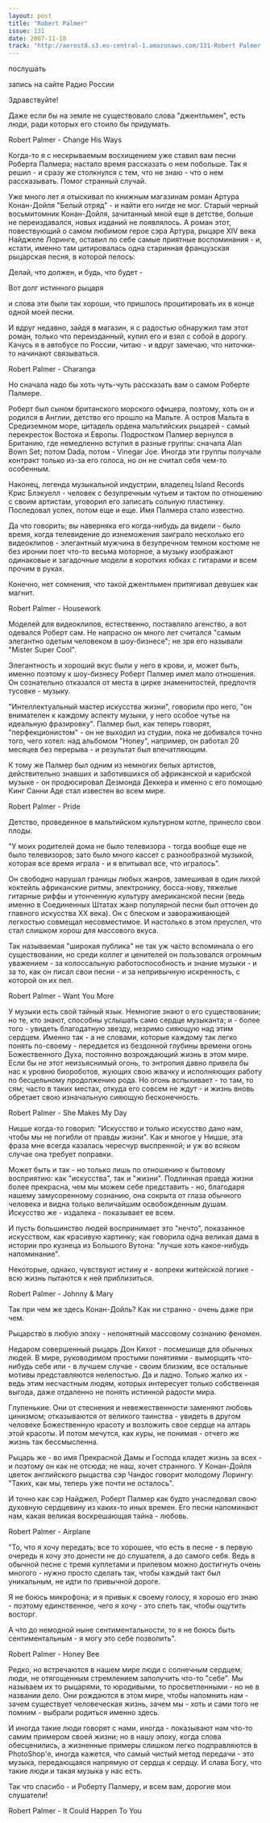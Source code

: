 ```yaml
---
layout: post
title: "Robert Palmer"
issue: 131
date: 2007-11-18
track: "http://aerost8.s3.eu-central-1.amazonaws.com/131-Robert Palmer.mp3"
---
```


послушать

запись на сайте Радио России

Здравствуйте!

Даже если бы на земле не существовало слова "джентльмен", есть люди, ради которых его стоило бы придумать.

Robert Palmer - Change His Ways

Когда-то я с нескрываемым восхищением уже ставил вам песни Роберта Палмера; настало время рассказать о нем побольше. Так я решил - и сразу же столкнулся с тем, что не знаю - что о нем рассказывать. Помог странный случай.

Уже много лет я отыскивал по книжным магазинам роман Артура Конан-Дойля "Белый отряд" - и найти его нигде не мог. Старый черный восьмитомник Конан-Дойля, зачитанный мной еще в детстве, больше не переиздавался, новых изданий не появлялось. А роман этот, повествующий о самом любимом герое сэра Артура, рыцаре XIV века Найджеле Лоринге, оставил по себе самые приятные воспоминания - и, кстати, именно там цитировалась одна старинная французская рыцарская песня, в которой пелось:

Делай, что должен, и будь, что будет -

Вот долг истинного рыцаря

и слова эти были так хороши, что пришлось процитировать их в конце одной моей песни.

И вдруг недавно, зайдя в магазин, я с радостью обнаружил там этот роман, только что переизданный, купил его и взял с собой в дорогу. Качусь я в автобусе по России, читаю - и вдруг замечаю, что ниточки-то начинают связываться.

Robert Palmer - Charanga

Но сначала надо бы хоть чуть-чуть рассказать вам о самом Роберте Палмере.

Роберт был сыном британского морского офицера, поэтому, хоть он и родился в Англии, детство его прошло на Мальте. А остров Мальта в Средиземном море, цитадель ордена мальтийских рыцарей - самый перекресток Востока и Европы. Подростком Палмер вернулся в Британию, где немедленно вступил в разные группы: сначала Alan Bown Set; потом Dada, потом - Vinegar Joe. Иногда эти группы получали контракт только из-за его голоса, но он не считал себя чем-то особенным.

Наконец, легенда музыкальной индустрии, владелец Island Records Крис Блэкуелл - человек с безупречным чутьем и тактом по отношению с своим артистам, уговорил его записать сольную пластинку. Последовал успех, потом еще и еще. Имя Палмера стало известно.

Да что говорить; вы наверняка его когда-нибудь да видели - было время, когда телевидение до изнеможения заиграло несколько его видеоклипов - элегантный мужчина в безупречном темном костюме не без иронии поет что-то весьма моторное, а музыку изображают одинаковые и загадочные модели в коротких юбках с гитарами и всем прочим в руках.

Конечно, нет сомнения, что такой джентльмен притягивал девушек как магнит.

Robert Palmer - Housework

Моделей для видеоклипов, естественно, поставляло агенство, а вот одевался Роберт сам. Не напрасно он много лет считался "самым элегантно одетым человеком в шоу-бизнесе"; не зря его называли "Mister Super Cool".

Элегантность и хороший вкус были у него в крови, и, может быть, именно поэтому к шоу-бизнесу Роберт Палмер имел мало отношения. Он сознательно отказался от места в цирке знаменитостей, предпочтя тусовке - музыку.

"Интеллектуальный мастер искусства жизни", говорили про него, "он внимателен к каждому аспекту музыки, у него особое чутье на идеальную фразировку". Палмер был, как теперь говорят, "перфекционистом" - он не выходил из студии, пока не добивался точно того, чего хотел: над альбомом "Honey", например, он работал 20 месяцев без перерыва - и результат был впечатляющим.

К тому же Палмер был одним из немногих белых артистов, действительно знавших и заботившихся об африканской и карибской музыке - он продюсировал Дезмонда Деккера и именно с его помощью Кинг Санни Аде стал известен во всем мире.

Robert Palmer - Pride

Детство, проведенное в мальтийском культурном котле, принесло свои плоды.

"У моих родителей дома не было телевизора - тогда вообще еще не было телевизоров; зато было много кассет с разнообразной музыкой, которая все время играла - и я впитывал все, что игралось".

Он свободно нарушал границы любых жанров, замешивая в один лихой коктейль африканские ритмы, электронику, босса-нову, тяжелые гитарные риффы и утонченную культуру американской песни (ведь именно в Соединенных Штатах жанр популярной песни был отточен до главного искусства XX века). Он с блеском и завораживающей легкостью совмещал несовместимое. И настолько в этом преуспел, что стал слишком хорош для массового вкуса.

Так называемая "широкая публика" не так уж часто вспоминала о его существовании, но среди коллег и ценителей он пользовался огромным уважением - за колоссальную работоспособность и знание музыки - и за то, как он писал свои песни - и за непривычную искренность, с которой он их пел.

Robert Palmer - Want You More

У музыки есть свой тайный язык. Немногие знают о его существовании; но те, кто знают, способны услышать само сердце музыканта; и - более того - увидеть благодатную звезду, незримо сияющую над этим сердцем. Именно так - а не словами, которые каждому так легко понять по-своему - передается из бездонной глубины времени огонь Божественного Духа, постоянно возрождающий жизнь в этом мире. Если бы не этот неизъяснимый огонь, то энтропия давно привела бы нас к уровню биороботов, жующих свою жвачку и исполняющих работу по бесцельному продолжению рода. Но огонь вспыхивает - то там, то сям; часто в таких местах, откуда его совсем не ждут - и жизнь вновь обретает свою изначальную сияющую бесконечность.

Robert Palmer - She Makes My Day

Ницше когда-то говорил: "Искусство и только искусство дано нам, чтобы мы не погибли от правды жизни". Как и многое у Ницше, эта фраза мне всегда казалась чересчур выспренной; и уж во всяком случае она требует поправки.

Может быть и так - но только лишь по отношению к бытовому восприятию: как "искусства", так и "жизни". Подлинная правда жизни более прекрасна, чем мы можем себе представить - но, благодаря нашему замусоренному сознанию, она сокрыта от глаза обычного человека и видна только величайшим освобожденным душам. Искусство же - издалека - показывает ее всем.

И пусть большинство людей воспринимает это "нечто", показанное искусством, как красивую картинку; как говорила одна великая дама в истории про кузнеца из Большого Вутона: "лучше хоть какое-нибудь напоминание".

Некоторые, однако, чувствуют истину и - вопреки житейской логике - всю жизнь пытаются к ней приблизиться.

Robert Palmer - Johnny & Mary

Так при чем же здесь Конан-Дойль? Как ни странно - очень даже при чем.

Рыцарство в любую эпоху - непонятный массовому сознанию феномен.

Недаром совершенный рыцарь Дон Кихот - посмешище для обычных людей. В мире, руководимом простыми понятиями - выморщить что-нибудь себе или - в лучшем случае - своим близким, все остальные мотивы представляются нелепостью. Да и ладно. Только жалко их - ведь этим несчастным людям, которых интересует только собственная выгода, даже отдаленно не понять истинной радости мира.

Глупенькие. Они от стеснения и невежественности заменяют любовь цинизмом; отказываются от великого таинства - увидеть в другом человеке Божественную красоту и возложить свое сердце на алтарь этой красоты. И потом мечутся, как куры, не понимая - отчего же жизнь так бессмысленна.

Рыцарь же - во имя Прекрасной Дамы и Господа кладет жизнь за всех - и поэтому он как не отсюда; не наш, хочет странного. У Конан-Дойля цветок английского рыцаства сэр Чандос говорит молодому Лорингу: "Таких, как мы, теперь уже почти не осталось".

И точно как сэр Найджел, Роберт Палмер как будто унаследовал свою духовную сердцевину из каких-то иных времен. Его песни напоминают нам, какая великая воскрешающая тайна - любовь.

Robert Palmer - Airplane

"То, что я хочу передать; все то хорошее, что есть в песне - в первую очередь я хочу это донести не до слушателя, а до самого себя. Ведь в обычной песне с тремя куплетами и припевом можно достигнуть очень многого - нужно просто сделать так, чтобы каждый такт был уникальным, не идти по привычной дороге.

Я не боюсь микрофона; и я привык к своему голосу, я хорошо его знаю - поэтому единственное, чего я хочу - это спеть так, чтобы ощутить восторг.

А что до немодной ныне сентиментальности, то я не боюсь быть сентиментальным - я могу это себе позволить".

Robert Palmer - Honey Bee

Редко, но встречаются в нашем мире люди с солнечным сердцем; люди, не отягощенным стремлением заполучить что-то "себе". Мы называем их то рыцарями, то юродивыми, то просветленными - но не в названии дело. Они рождаются в этом мире, чтобы напомнить нам - зачем существует человеческая жизнь, зачем мы - хоть и сами того не помним - выбрали родиться именно здесь.

И иногда такие люди говорят с нами, иногда - показывают нам что-то самим примером своей жизни; но в нашу эпоху, когда слова обесценились, а жизненные примеры слишком легко подправляются в PhotoShop'е, иногда кажется, что самый чистый метод передачи - это музыка, передающаяся напрямую от сердца к сердцу. И слава Богу, что такие люди и такая музыка у нас есть.

Так что спасибо - и Роберту Палмеру, и всем вам, дорогие мои слушатели!

Robert Palmer - It Could Happen To You
